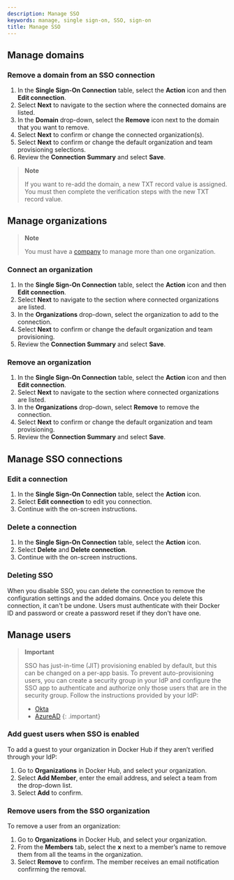 ```yaml
---
description: Manage SSO
keywords: manage, single sign-on, SSO, sign-on
title: Manage SSO
---
```


## Manage domains

### Remove a domain from an SSO connection

1. In the **Single Sign-On Connection** table, select the **Action** icon and then **Edit connection**.
2. Select **Next** to navigate to the section where the connected domains are listed.
3. In the **Domain** drop-down, select the **Remove** icon next to the domain that you want to remove.
4. Select **Next** to confirm or change the connected organization(s).
5. Select **Next** to confirm or change the default organization and team provisioning selections.
6. Review the **Connection Summary** and select **Save**.

>**Note**
>
>If you want to re-add the domain, a new TXT record value is assigned. You must then complete the verification steps with the new TXT record value.

## Manage organizations

>**Note**
>
>You must have a [company](../../docker-hub/creating-companies.md) to manage more than one organization.

### Connect an organization 

1. In the **Single Sign-On Connection** table, select the **Action** icon and then **Edit connection**.
2. Select **Next** to navigate to the section where connected organizations are listed.
3. In the **Organizations** drop-down, select the organization to add to the connection.
4. Select **Next** to confirm or change the default organization and team provisioning.
5. Review the **Connection Summary** and select **Save**.

### Remove an organization

1. In the **Single Sign-On Connection** table, select the **Action** icon and then **Edit connection**.
2. Select **Next** to navigate to the section where connected organizations are listed.
3. In the **Organizations** drop-down, select **Remove** to remove the connection.
4. Select **Next** to confirm or change the default organization and team provisioning.
5. Review the **Connection Summary** and select **Save**.

## Manage SSO connections

### Edit a connection

1. In the **Single Sign-On Connection** table, select the **Action** icon.
2. Select **Edit connection** to edit you connection.
3. Continue with the on-screen instructions.

### Delete a connection

1. In the **Single Sign-On Connection** table, select the **Action** icon.
2. Select **Delete** and **Delete connection**.
3. Continue with the on-screen instructions.

### Deleting SSO

When you disable SSO, you can delete the connection to remove the configuration settings and the added domains. Once you delete this connection, it can't be undone. Users must authenticate with their Docker ID and password or create a password reset if they don't have one.

## Manage users

>**Important**
>
> SSO has just-in-time (JIT) provisioning enabled by default, but this can be changed on a per-app basis. To prevent auto-provisioning users, you can create a security group in your IdP and configure the SSO app to authenticate and authorize only those users that are in the security group. Follow the instructions provided by your IdP:
> - [Okta](https://help.okta.com/en-us/Content/Topics/Security/policies/configure-app-signon-policies.htm)
> - [AzureAD](https://learn.microsoft.com/en-us/azure/active-directory/develop/howto-restrict-your-app-to-a-set-of-users)
{: .important}

### Add guest users when SSO is enabled

To add a guest to your organization in Docker Hub if they aren’t verified through your IdP:

1. Go to **Organizations** in Docker Hub, and select your organization.
2. Select **Add Member**, enter the email address, and select a team from the drop-down list.
3. Select **Add** to confirm.

### Remove users from the SSO organization

To remove a user from an organization:

1. Go to **Organizations** in Docker Hub, and select your organization.
2. From the **Members** tab, select the **x** next to a member’s name to remove them from all the teams in the organization.
3. Select **Remove** to confirm. The member receives an email notification confirming the removal.

